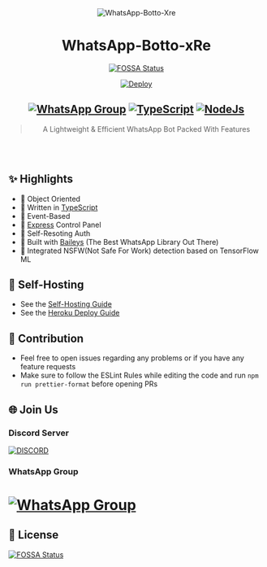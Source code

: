 <div align="center">
<img src="https://i.ibb.co/F3sc7Nb/Purple-Music-Store-Etsy-Banner.png" alt="WhatsApp-Botto-Xre" border="0">

# **WhatsApp-Botto-xRe**
[![FOSSA Status](https://app.fossa.com/api/projects/git%2Bgithub.com%2FSomnathDas%2FWhatsapp-Botto-Xre.svg?type=shield)](https://app.fossa.com/projects/git%2Bgithub.com%2FSomnathDas%2FWhatsapp-Botto-Xre?ref=badge_shield)

[![Deploy](https://www.herokucdn.com/deploy/button.png)](https://github.com/nenux808/Whatsapp-Botto-Xre)

## [![WhatsApp Group](https://img.shields.io/badge/WhatsApp-25D366?style=for-the-badge&logo=whatsapp&logoColor=white)](https://chat.whatsapp.com/I4m8zLPwTme9II9aZWRZJ1) [![TypeScript](https://img.shields.io/badge/TypeScript-007ACC?style=for-the-badge&logo=typescript&logoColor=white)](https://www.typescriptlang.org/) [![NodeJs](https://img.shields.io/badge/Node.js-43853D?style=for-the-badge&logo=node.js&logoColor=white)](https://nodejs.org/en/)

> A Lightweight & Efficient WhatsApp Bot Packed With Features <br>

</div><br/>
<br/>

## ✨ Highlights
- 💖 Object Oriented 
- 💙 Written in [TypeScript](https://www.typescriptlang.org/)
- 💛 Event-Based 
- 💚 [Express](https://expressjs.com/) Control Panel
- 💜 Self-Resoting Auth
- 💝 Built with [Baileys](https://github.com/adiwajshing/baileys) (The Best WhatsApp Library Out There) 
- 🖤 Integrated NSFW(Not Safe For Work) detection based on TensorFlow ML

## 💮 Self-Hosting

- See the [Self-Hosting Guide](https://github.com/Synthesized-Infinity/Whatsapp-Botto-Xre/blob/master/Self-Hosting.md) 
- See the [Heroku Deploy Guide](https://github.com/Synthesized-Infinity/Whatsapp-Botto-Xre/blob/master/Heroku_Atlas_Guide.md)

## 💪 Contribution

+ Feel free to open issues regarding any problems or if you have any feature requests
+ Make sure to follow the ESLint Rules while editing the code and run `npm run prettier-format` before opening PRs

## 🌐 Join Us
### Discord Server
[![DISCORD](https://invidget.switchblade.xyz/Nzsb5weQFg)](https://discord.gg/Nzsb5weQFg)
### WhatsApp Group
# [![WhatsApp Group](https://img.shields.io/badge/WhatsApp-25D366?style=for-the-badge&logo=whatsapp&logoColor=white)](https://chat.whatsapp.com/I4m8zLPwTme9II9aZWRZJ1)

## 📑 License

[![FOSSA Status](https://app.fossa.com/api/projects/git%2Bgithub.com%2FSomnathDas%2FWhatsapp-Botto-Xre.svg?type=large)](https://app.fossa.com/projects/git%2Bgithub.com%2FSomnathDas%2FWhatsapp-Botto-Xre?ref=badge_large)
